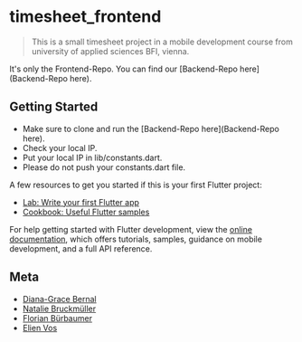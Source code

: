 # timesheet_frontend

>This is a small timesheet project in a mobile development course from university of applied sciences BFI, vienna.

It's only the Frontend-Repo. You can find our [Backend-Repo here](Backend-Repo here).


## Getting Started
* Make sure to clone and run the [Backend-Repo here](Backend-Repo here).
* Check your local IP.
* Put your local IP in lib/constants.dart.
* Please do not push your constants.dart file.

A few resources to get you started if this is your first Flutter project:

- [Lab: Write your first Flutter app](https://docs.flutter.dev/get-started/codelab)
- [Cookbook: Useful Flutter samples](https://docs.flutter.dev/cookbook)

For help getting started with Flutter development, view the
[online documentation](https://docs.flutter.dev/), which offers tutorials,
samples, guidance on mobile development, and a full API reference.

## Meta
* [Diana-Grace Bernal](mailto:fhb190776@fh-vie.ac.at)
* [Natalie Bruckmüller](mailto:fhb201236@fh-vie.ac.at)
* [Florian Bürbaumer](mailto:fhb190777@fh-vie.ac.at)
* [Elien Vos](mailto:ffhb220843@fh-vie.ac.at)
